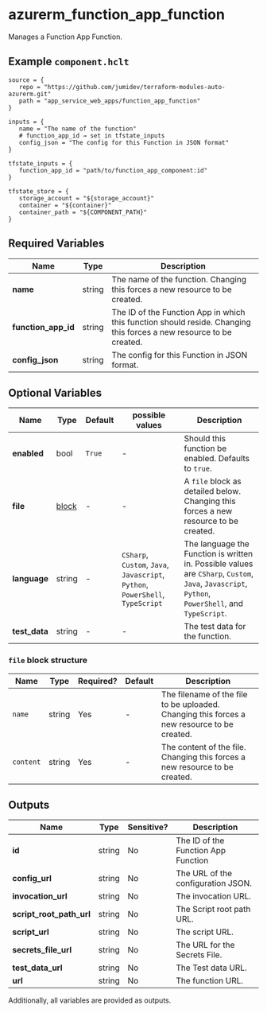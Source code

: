 # azurerm_function_app_function

Manages a Function App Function.

## Example `component.hclt`

```hcl
source = {
   repo = "https://github.com/jumidev/terraform-modules-auto-azurerm.git"   
   path = "app_service_web_apps/function_app_function"   
}

inputs = {
   name = "The name of the function"   
   # function_app_id → set in tfstate_inputs
   config_json = "The config for this Function in JSON format"   
}

tfstate_inputs = {
   function_app_id = "path/to/function_app_component:id"   
}

tfstate_store = {
   storage_account = "${storage_account}"   
   container = "${container}"   
   container_path = "${COMPONENT_PATH}"   
}

```

## Required Variables

| Name | Type |  Description |
| ---- | --------- |  ----------- |
| **name** | string |  The name of the function. Changing this forces a new resource to be created. | 
| **function_app_id** | string |  The ID of the Function App in which this function should reside. Changing this forces a new resource to be created. | 
| **config_json** | string |  The config for this Function in JSON format. | 

## Optional Variables

| Name | Type |  Default  |  possible values |  Description |
| ---- | --------- |  ----------- | ----------- | ----------- |
| **enabled** | bool |  `True`  |  -  |  Should this function be enabled. Defaults to `true`. | 
| **file** | [block](#file-block-structure) |  -  |  -  |  A `file` block as detailed below. Changing this forces a new resource to be created. | 
| **language** | string |  -  |  `CSharp`, `Custom`, `Java`, `Javascript`, `Python`, `PowerShell`, `TypeScript`  |  The language the Function is written in. Possible values are `CSharp`, `Custom`, `Java`, `Javascript`, `Python`, `PowerShell`, and `TypeScript`. | 
| **test_data** | string |  -  |  -  |  The test data for the function. | 

### `file` block structure

| Name | Type | Required? | Default | Description |
| ---- | ---- | --------- | ------- | ----------- |
| `name` | string | Yes | - | The filename of the file to be uploaded. Changing this forces a new resource to be created. |
| `content` | string | Yes | - | The content of the file. Changing this forces a new resource to be created. |



## Outputs

| Name | Type | Sensitive? | Description |
| ---- | ---- | --------- | --------- |
| **id** | string | No  | The ID of the Function App Function | 
| **config_url** | string | No  | The URL of the configuration JSON. | 
| **invocation_url** | string | No  | The invocation URL. | 
| **script_root_path_url** | string | No  | The Script root path URL. | 
| **script_url** | string | No  | The script URL. | 
| **secrets_file_url** | string | No  | The URL for the Secrets File. | 
| **test_data_url** | string | No  | The Test data URL. | 
| **url** | string | No  | The function URL. | 

Additionally, all variables are provided as outputs.
